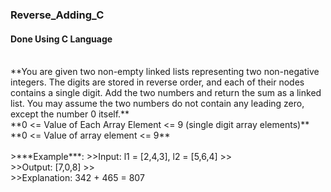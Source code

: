 ### Reverse_Adding_C 
#### Done Using C Language
  <br>
**You are given two non-empty linked lists representing two non-negative integers. The digits are
stored in reverse order, and each of their nodes contains a single digit. Add the two numbers and return
the sum as a linked list. You may assume the two numbers do not contain any leading zero, except the number 0 itself.**
  <br>
**0 <= Value of Each Array Element <= 9 (single digit array elements)** <br> 
**0 <= Value of array element <= 9**
<br><br>
>***Example***: 
>>Input: l1 = [2,4,3], l2 = [5,6,4]
>>  <br>
>>Output: [7,0,8]
>>  <br>
>>Explanation: 342 + 465 = 807
